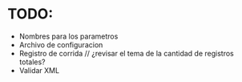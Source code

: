 # TODO:

* Nombres para los parametros
* Archivo de configuracion
* Registro de corrida // ¿revisar el tema de la cantidad de registros totales?
* Validar XML
